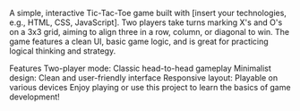 A simple, interactive Tic-Tac-Toe game built with [insert your technologies, e.g., HTML, CSS, JavaScript]. Two players take turns marking X's and O's on a 3x3 grid, aiming to align three in a row, column, or diagonal to win. The game features a clean UI, basic game logic, and is great for practicing logical thinking and strategy.

Features
Two-player mode: Classic head-to-head gameplay
Minimalist design: Clean and user-friendly interface
Responsive layout: Playable on various devices
Enjoy playing or use this project to learn the basics of game development!
